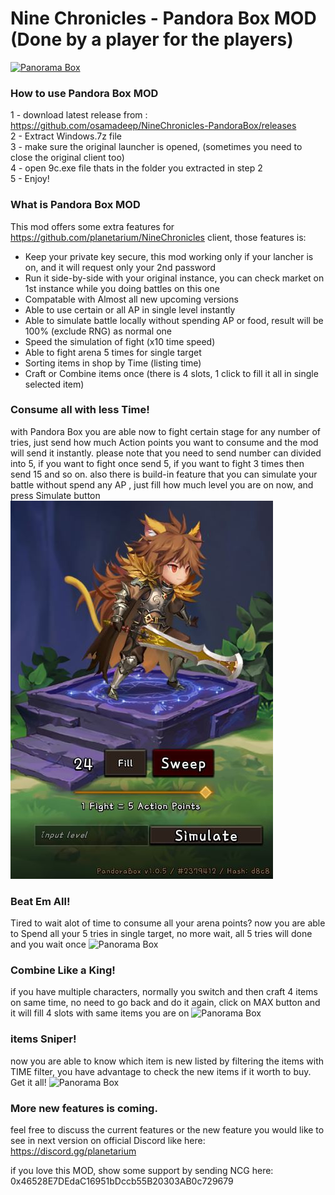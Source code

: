 Nine Chronicles - Pandora Box MOD (Done by a player for the players)
===============
[![Panorama Box](https://yt-embed.herokuapp.com/embed?v=LHelj7_av2w)](https://www.youtube.com/watch?v=LHelj7_av2w "Panorama Box")


### How to use Pandora Box MOD
1 - download latest release from : https://github.com/osamadeep/NineChronicles-PandoraBox/releases <br>
2 - Extract Windows.7z file <br>
3 - make sure the original launcher is opened, (sometimes you need to close the original client too) <br>
4 - open 9c.exe file thats in the folder you extracted in step 2 <br>
5 - Enjoy!

### What is Pandora Box MOD
This mod offers some extra features for https://github.com/planetarium/NineChronicles client, those features is:
- Keep your private key secure, this mod working only if your lancher is on, and it will request only your 2nd password
- Run it side-by-side with your original instance, you can check market on 1st instance while you doing battles on this one
- Compatable with Almost all new upcoming versions
- Able to use certain or all AP in single level instantly
- Able to simulate battle locally without spending AP or food, result will be 100% (exclude RNG) as normal one
- Speed the simulation of fight (x10 time speed)
- Able to fight arena 5 times for single target
- Sorting items in shop by Time (listing time)
- Craft or Combine items once (there is 4 slots, 1 click to fill it all in single selected item)


### Consume all with less Time!
with Pandora Box you are able now to fight certain stage for any number of tries, just send how much Action points you want to consume and the mod will send it instantly. please note that you need to send number can divided into 5, if you want to fight once send 5, if you want to fight 3 times then send 15 and so on.
also there is build-in feature that you can simulate your battle without spend any AP , just fill how much level you are on now, and press Simulate button
![Panorama Box](https://github.com/osamadeep/NineChronicles-PandoraBox/blob/development/nekoyume/Assets/_PandoraBox/Sprites/github/02.JPG?raw=true)


### Beat Em All!
Tired to wait alot of time to consume all your arena points? now you are able to Spend all your 5 tries in single target, no more wait, all 5 tries will done and you wait once
![Panorama Box](https://github.com/osamadeep/NineChronicles-PandoraBox/blob/development/nekoyume/githubImages/03.JPG?raw=true)

### Combine Like a King!
if you have multiple characters, normally you switch and then craft 4 items on same time, no need to go back and do it again, click on MAX button and it will fill 4 slots with same items you are on
![Panorama Box](https://github.com/osamadeep/NineChronicles-PandoraBox/blob/development/nekoyume/githubImages/04.JPG?raw=true)

### items Sniper!
now you are able to know which item is new listed by filtering the items with TIME filter, you have advantage to check the new items if it worth to buy. Get it all!
![Panorama Box](https://github.com/osamadeep/NineChronicles-PandoraBox/blob/development/nekoyume/githubImages/05.JPG?raw=true)

### More new features is coming. 
feel free to discuss the current features or the new feature you would like to see in next version on official Discord like here: https://discord.gg/planetarium

if you love this MOD, show some support by sending NCG here: 0x46528E7DEdaC16951bDccb55B20303AB0c729679